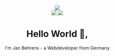 

<div align="center">
<div>
  <a href="https://www.codewars.com/users/behrens-de" title="codewars">
<img src="https://www.codewars.com/users/behrens-de/badges/small">
  </a></div>
  <img src="https://img.shields.io/github/followers/behrens-de?style=flat&label=GitHub Followers">
<img src="https://img.shields.io/github/stars/behrens-de?style=flat&label=GitHub Stars">

</div>
  <div align="center">
  <h1>Hello World 👋,</h1>
  <p>I'm Jan Behrens - a Webdeveloper from Germany</p>
</div>


